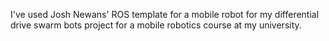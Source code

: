 I've used Josh Newans' ROS template for a mobile robot for my differential drive swarm bots project for a mobile robotics course at my university.
